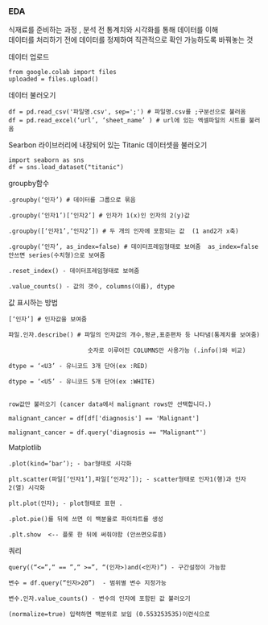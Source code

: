 ### EDA
식재료를 준비하는 과정 , 분석 전 통계치와 시각화를 통해 데이터를 이해     
데이터를 처리하기 전에 데이터를 정제하여 직관적으로 확인 가능하도록 바꿔놓는 것



데이터 업로드
```
from google.colab import files
uploaded = files.upload()
 ```
데이터 불러오기
```
df = pd.read_csv('파일명.csv', sep=';') # 파일명.csv를 ;구분선으로 불러옴
df = pd.read_excel(‘url’, ‘sheet_name’ ) # url에 있는 엑셀파일의 시트를 불러옴
```

Searbon 라이브러리에 내장되어 있는 Titanic 데이터셋을 불러오기     
```
import seaborn as sns
df = sns.load_dataset("titanic")
```

groupby함수
```
.groupby(‘인자’) # 데이터를 그룹으로 묶음

.groupby(‘인자1’)[‘인자2’] # 인자가 1(x)인 인자의 2(y)값

.groupby([‘인자1’,‘인자2’]) # 두 개의 인자에 포함되는 값  (1 and2가 x축)   

.groupby(‘인자’, as_index=false) # 데이터프레임형태로 보여줌  as_index=false 안쓰면 series(수치형)으로 보여줌

.reset_index() - 데이터프레임형태로 보여줌    

.value_counts() - 값의 갯수, columns(이름), dtype    
```
값 표시하는 방법
```
[‘인자’] # 인자값을 보여줌       

파일.인자.describe() # 파일의 인자값의 개수,평균,표준편차 등 나타냄(통계치를 보여줌)

                      숫자로 이루어진 COLUMNS만 사용가능 (.info()와 비교)
                      
dtype = ‘<U3’ - 유니코드 3개 단어(ex :RED)

dtype = ‘<U5’ - 유니코드 5개 단어(ex :WHITE)


row값만 불러오기 (cancer data에서 malignant rows만 선택합니다.)

malignant_cancer = df[df['diagnosis'] == 'Malignant']

malignant_cancer = df.query('diagnosis == "Malignant"')
```
          

Matplotlib
```
.plot(kind=’bar’); - bar형태로 시각화

plt.scatter(파일[‘인자1’],파일[‘인자2’]); - scatter형태로 인자1(행)과 인자2(열) 시각화

plt.plot(인자); - plot형태로 표현 .

.plot.pie()를 뒤에 쓰면 이 백분율로 파이차트를 생성

.plt.show  <-- 플롯 한 뒤에 써줘야함 (안쓰면오류뜸)   
```


쿼리
```
query((“<=”,“ == ”,“ >=”, “(인자>)and(<인자)”) - 구간설정이 가능함

변수 = df.query(“인자>20”)  - 범위별 변수 지정가능

변수.인자.value_counts() - 변수의 인자에 포함된 값 불러오기 

(normalize=true) 입력하면 백분위로 보임 (0.553253535)이런식으로 
```




